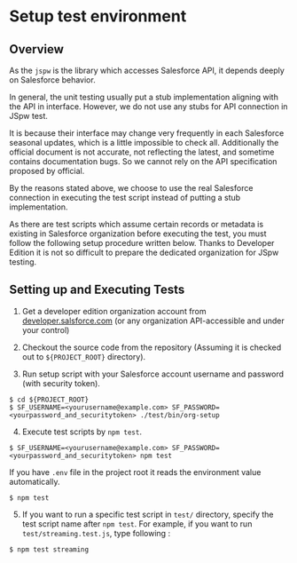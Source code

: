 # Setup test environment

## Overview

As the `jspw` is the library which accesses Salesforce API, it depends deeply on Salesforce behavior.

In general, the unit testing usually put a stub implementation aligning with the API in interface.
However, we do not use any stubs for API connection in JSpw test.

It is because their interface may change very frequently in each Salesforce seasonal updates, which is a little impossible to check all.
Additionally the official document is not accurate, not reflecting the latest, and sometime contains documentation bugs.
So we cannot rely on the API specification proposed by official.

By the reasons stated above, we choose to use the real Salesforce connection in executing the test script instead of putting a stub implementation.

As there are test scripts which assume certain records or metadata is existing in Salesforce organization before executing the test, you must follow the following setup procedure written below.
Thanks to Developer Edition it is not so difficult to prepare the dedicated organization for JSpw testing.

## Setting up and Executing Tests

1. Get a developer edition organization account from [developer.salsforce.com](http://developer.propertyware.com) (or any organization API-accessible and under your control)

2. Checkout the source code from the repository (Assuming it is checked out to `${PROJECT_ROOT}` directory).

3. Run setup script with your Salesforce account username and password (with security token).

```
$ cd ${PROJECT_ROOT}
$ SF_USERNAME=<yourusername@example.com> SF_PASSWORD=<yourpassword_and_securitytoken> ./test/bin/org-setup
```

4. Execute test scripts by `npm test`.

```
$ SF_USERNAME=<yourusername@example.com> SF_PASSWORD=<yourpassword_and_securitytoken> npm test
```

If you have `.env` file in the project root it reads the environment value automatically.

```
$ npm test
```

5. If you want to run a specific test script in `test/` directory, specify the test script name after `npm test`.
For example, if you want to run `test/streaming.test.js`, type following :

```
$ npm test streaming
```
